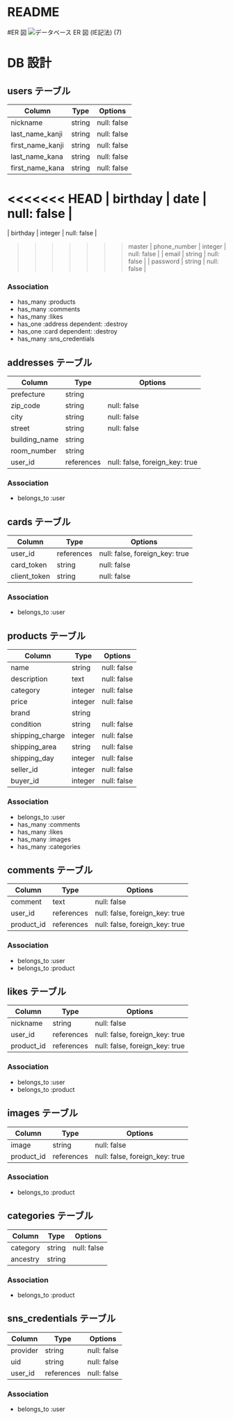 # README

#ER 図
![データベース ER 図 (IE記法) (7)](https://user-images.githubusercontent.com/67144675/88907710-ead3dc80-d293-11ea-90a7-b510077bca36.png)

# DB 設計

## users テーブル

| Column           | Type   | Options     |
| ---------------- | ------ | ----------- |
| nickname         | string | null: false |
| last_name_kanji  | string | null: false |
| first_name_kanji | string | null: false |
| last_name_kana   | string | null: false |
| first_name_kana  | string | null: false |

<<<<<<< HEAD
| birthday | date | null: false |
=======
| birthday | integer | null: false |

> > > > > > > master
> > > > > > > | phone_number | integer | null: false |
> > > > > > > | email | string | null: false |
> > > > > > > | password | string | null: false |

### Association

- has_many :products
- has_many :comments
- has_many :likes
- has_one :address dependent: :destroy
- has_one :card dependent: :destroy
- has_many :sns_credentials

## addresses テーブル

| Column        | Type       | Options                        |
| ------------- | ---------- | ------------------------------ |
| prefecture    | string     |
| zip_code      | string     | null: false                    |
| city          | string     | null: false                    |
| street        | string     | null: false                    |
| building_name | string     |
| room_number   | string     |
| user_id       | references | null: false, foreign_key: true |

### Association

- belongs_to :user

## cards テーブル

| Column       | Type       | Options                        |
| ------------ | ---------- | ------------------------------ |
| user_id      | references | null: false, foreign_key: true |
| card_token   | string     | null: false                    |
| client_token | string     | null: false                    |

### Association

- belongs_to :user

## products テーブル

| Column          | Type    | Options     |
| --------------- | ------- | ----------- |
| name            | string  | null: false |
| description     | text    | null: false |
| category        | integer | null: false |
| price           | integer | null: false |
| brand           | string  |
| condition       | string  | null: false |
| shipping_charge | integer | null: false |
| shipping_area   | string  | null: false |
| shipping_day    | integer | null: false |
| seller_id       | integer | null: false |
| buyer_id        | integer | null: false |

### Association

- belongs_to :user
- has_many :comments
- has_many :likes
- has_many :images
- has_many :categories

## comments テーブル

| Column     | Type       | Options                        |
| ---------- | ---------- | ------------------------------ |
| comment    | text       | null: false                    |
| user_id    | references | null: false, foreign_key: true |
| product_id | references | null: false, foreign_key: true |

### Association

- belongs_to :user
- belongs_to :product

## likes テーブル

| Column     | Type       | Options                        |
| ---------- | ---------- | ------------------------------ |
| nickname   | string     | null: false                    |
| user_id    | references | null: false, foreign_key: true |
| product_id | references | null: false, foreign_key: true |

### Association

- belongs_to :user
- belongs_to :product

## images テーブル

| Column     | Type       | Options                        |
| ---------- | ---------- | ------------------------------ |
| image      | string     | null: false                    |
| product_id | references | null: false, foreign_key: true |

### Association

- belongs_to :product

## categories テーブル

| Column   | Type   | Options     |
| -------- | ------ | ----------- |
| category | string | null: false |
| ancestry | string |

### Association

- belongs_to :product

## sns_credentials テーブル

| Column   | Type       | Options     |
| -------- | ---------- | ----------- |
| provider | string     | null: false |
| uid      | string     | null: false |
| user_id  | references | null: false |

### Association

- belongs_to :user
